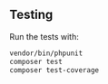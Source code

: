 ## Testing

Run the tests with:

``` bash
vendor/bin/phpunit
composer test
composer test-coverage
```
